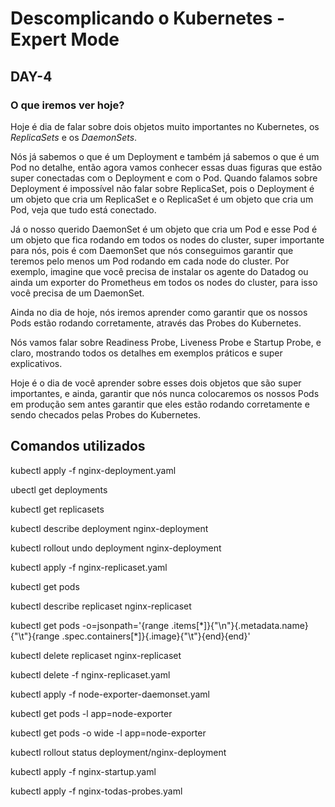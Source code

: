 # Descomplicando o Kubernetes - Expert Mode

## DAY-4

### O que iremos ver hoje?

Hoje é dia de falar sobre dois objetos muito importantes no Kubernetes, os *ReplicaSets* e os *DaemonSets*.

Nós já sabemos o que é um Deployment e também já sabemos o que é um Pod no detalhe, então agora vamos conhecer essas duas figuras que estão super conectadas com o Deployment e com o Pod. Quando falamos sobre Deployment é impossível não falar sobre ReplicaSet, pois o Deployment é um objeto que cria um ReplicaSet e o ReplicaSet é um objeto que cria um Pod, veja que tudo está conectado.

Já o nosso querido DaemonSet é um objeto que cria um Pod e esse Pod é um objeto que fica rodando em todos os nodes do cluster, super importante para nós, pois é com DaemonSet que nós conseguimos garantir que teremos pelo menos um Pod rodando em cada node do cluster. Por exemplo, imagine que você precisa de instalar os agente do Datadog ou ainda um exporter do Prometheus em todos os nodes do cluster, para isso você precisa de um DaemonSet.

Ainda no dia de hoje, nós iremos aprender como garantir que os nossos Pods estão rodando corretamente, através das Probes do Kubernetes.

Nós vamos falar sobre Readiness Probe, Liveness Probe e Startup Probe, e claro, mostrando todos os detalhes em exemplos práticos e super explicativos.

Hoje é o dia de você aprender sobre esses dois objetos que são super importantes, e ainda, garantir que nós nunca colocaremos os nossos Pods em produção sem antes garantir que eles estão rodando corretamente e sendo checados pelas Probes do Kubernetes.




## Comandos utilizados

<p>kubectl apply -f nginx-deployment.yaml</p>
<p>ubectl get deployments</p>
<p>kubectl get replicasets</p>
<p>kubectl describe deployment nginx-deployment</p>
<p>kubectl rollout undo deployment nginx-deployment</p>
<p>kubectl apply -f nginx-replicaset.yaml</p>
<p>kubectl get pods</p>
<p>kubectl describe replicaset nginx-replicaset</p>
<p>kubectl get pods -o=jsonpath='{range .items[*]}{"\n"}{.metadata.name}{"\t"}{range .spec.containers[*]}{.image}{"\t"}{end}{end}'</p>
<p>kubectl delete replicaset nginx-replicaset</p>
<p>kubectl delete -f nginx-replicaset.yaml</p>
<p>kubectl apply -f node-exporter-daemonset.yaml</p>
<p>kubectl get pods -l app=node-exporter</p>
<p>kubectl get pods -o wide -l app=node-exporter</p>
<p>kubectl rollout status deployment/nginx-deployment</p>
<p>kubectl apply -f nginx-startup.yaml</p>
<p>kubectl apply -f nginx-todas-probes.yaml</p>








